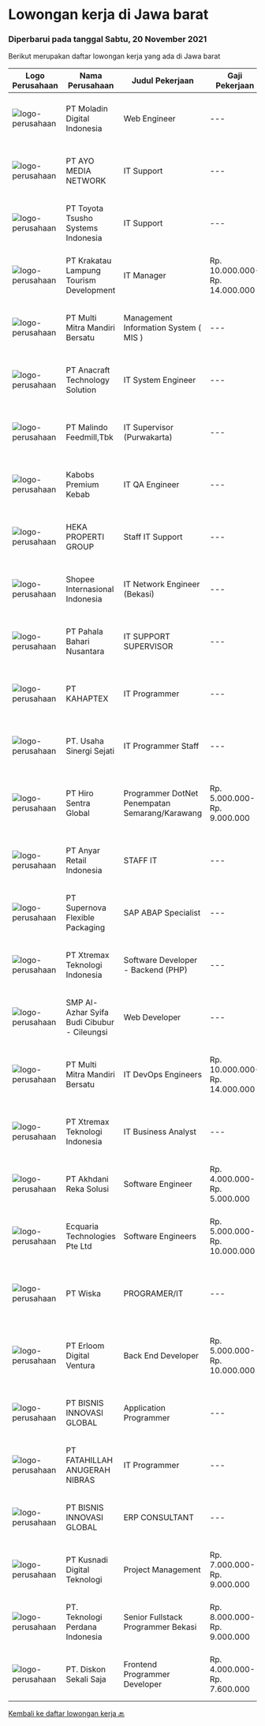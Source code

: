 
  # Lowongan kerja di Jawa barat

  ### Diperbarui pada tanggal Sabtu, 20 November 2021

  Berikut merupakan daftar lowongan kerja yang ada di Jawa barat

  |Logo Perusahaan | Nama Perusahaan | Judul Pekerjaan | Gaji Pekerjaan | Lokasi | Deskripsi | Tanggal diunggah | Pranala |
  | -------------- | --------------- | --------------- | --------- | --------- | -------------- | ------- | ----------- |
  |![logo-perusahaan](https://image-service-cdn.seek.com.au/2f5d57381ccba0c9825e4d9de4faaf965d821c14/ee4dce1061f3f616224767ad58cb2fc751b8d2dc)|PT Moladin Digital Indonesia|Web Engineer|---|Jakarta Raya|Responsibility: Design and development of scalable, reliable, and testable Web applications Review designs and code to ensure quality and industry...|Jumat, 19 November 2021|https://www.jobstreet.co.id/id/job/web-engineer-3695996?token=0~43f2ad4e-3063-4fee-92f8-080fbfd5aa36&sectionRank=1&jobId=jobstreet-id-job-3695996|
|![logo-perusahaan](https://image-service-cdn.seek.com.au/de4d37a10815ed60973b2f02274b891f300a30ee/ee4dce1061f3f616224767ad58cb2fc751b8d2dc)|PT AYO MEDIA NETWORK|IT Support|---|Bandung|Lulusan SMK Teknik Komputer Jaringan atau sejenisnya Mahir dalam troubleshooting PC, Notebook, infocus, printer, scanner, dll. Mampu dan mengerti...|Jumat, 19 November 2021|https://www.jobstreet.co.id/id/job/it-support-3695347?token=0~43f2ad4e-3063-4fee-92f8-080fbfd5aa36&sectionRank=2&jobId=jobstreet-id-job-3695347|
|![logo-perusahaan](https://image-service-cdn.seek.com.au/c2eafd0b52309b3e5077658b00ef71b7fc2fcc65/ee4dce1061f3f616224767ad58cb2fc751b8d2dc)|PT Toyota Tsusho Systems Indonesia|IT Support|---|Karawang|Able to review the problem of IT equipment at the customer and solve the problem. Able to analyze &amp; review root causes from inspection results,...|Jumat, 19 November 2021|https://www.jobstreet.co.id/id/job/it-support-3695677?token=0~43f2ad4e-3063-4fee-92f8-080fbfd5aa36&sectionRank=3&jobId=jobstreet-id-job-3695677|
|![logo-perusahaan](https://us.123rf.com/450wm/pavelstasevich/pavelstasevich1811/pavelstasevich181101027/112815900-stock-vector-no-image-available-icon-flat-vector.jpg?ver=6)|PT Krakatau Lampung Tourism Development|IT Manager|Rp. 10.000.000-Rp. 14.000.000|Bogor|Responsibilities: Overseeing the annual IT budget and ensuring cost effectiveness. Monitoring daily operations, including server hardware, software,...|Jumat, 19 November 2021|https://www.jobstreet.co.id/id/job/it-manager-3696120?token=0~43f2ad4e-3063-4fee-92f8-080fbfd5aa36&sectionRank=4&jobId=jobstreet-id-job-3696120|
|![logo-perusahaan](https://image-service-cdn.seek.com.au/72271663ebbf95ef148d1cf0651e6525ac696a08/ee4dce1061f3f616224767ad58cb2fc751b8d2dc)|PT Multi Mitra Mandiri Bersatu|Management Information System ( MIS )|---|Jawa Barat|Staff MIS ( IT Management Information System )Lingkup Kerja : Melakukan pembangunan dan pengembangan data serta melakukan pemeliharaan terhadap data...|Jumat, 19 November 2021|https://www.jobstreet.co.id/id/job/management-information-system-mis-3685090?token=0~43f2ad4e-3063-4fee-92f8-080fbfd5aa36&sectionRank=5&jobId=jobstreet-id-job-3685090|
|![logo-perusahaan](https://image-service-cdn.seek.com.au/71aaef5c45d388b8b7525686c43bf4c12bda1a12/ee4dce1061f3f616224767ad58cb2fc751b8d2dc)|PT Anacraft Technology Solution|IT System Engineer|---|Jakarta Raya|Qualification: LINUX console. English READING. Knowledge of networking, server, virtualization, and storage would be advantage. Experience or interest...|Jumat, 19 November 2021|https://www.jobstreet.co.id/id/job/it-system-engineer-3684699?token=0~43f2ad4e-3063-4fee-92f8-080fbfd5aa36&sectionRank=6&jobId=jobstreet-id-job-3684699|
|![logo-perusahaan](https://image-service-cdn.seek.com.au/650d7bc509cfcffa10f2d72c0ccaa02dc6869cc4/ee4dce1061f3f616224767ad58cb2fc751b8d2dc)|PT Malindo Feedmill,Tbk|IT Supervisor (Purwakarta)|---|Purwakarta|Kualifikasi: S1 jurusan Sistem Informasi / Teknik Informatika Pengalaman minimal 2 tahun pada posisi yang sama Memahami konsep LAN / WAN, SQL Server,...|Rabu, 17 November 2021|https://www.jobstreet.co.id/id/job/it-supervisor-purwakarta-3692278?token=0~43f2ad4e-3063-4fee-92f8-080fbfd5aa36&sectionRank=7&jobId=jobstreet-id-job-3692278|
|![logo-perusahaan](https://image-service-cdn.seek.com.au/078f18cc282ec05acc50e84995109c7012f8c9ba/ee4dce1061f3f616224767ad58cb2fc751b8d2dc)|Kabobs Premium Kebab|IT QA Engineer|---|Bandung|Kualifikasi: Pendidikan minimal S1 Ilmu Komputer Usia maksimal 28 tahun Setidaknya memiliki 1 tahun pengalaman kerja sebagai QA Engineer atau QA...|Jumat, 19 November 2021|https://www.jobstreet.co.id/id/job/it-qa-engineer-3684752?token=0~43f2ad4e-3063-4fee-92f8-080fbfd5aa36&sectionRank=8&jobId=jobstreet-id-job-3684752|
|![logo-perusahaan](https://image-service-cdn.seek.com.au/ef206c9539866341ea425c0a70e17034afd75a94/ee4dce1061f3f616224767ad58cb2fc751b8d2dc)|HEKA PROPERTI GROUP|Staff IT Support|---|Bekasi|HEKA PROPERTI adalah perusahaan yang bergerak di bidang pengembang properti. HEKA PROPERTI memiliki visi menjadi perusahaan koorporasi internasional...|Rabu, 17 November 2021|https://www.jobstreet.co.id/id/job/staff-it-support-3693618?token=0~43f2ad4e-3063-4fee-92f8-080fbfd5aa36&sectionRank=9&jobId=jobstreet-id-job-3693618|
|![logo-perusahaan](https://image-service-cdn.seek.com.au/fdd388d7c0660b20f42d51ac7a110a26e88e3d6c/ee4dce1061f3f616224767ad58cb2fc751b8d2dc)|Shopee Internasional Indonesia|IT Network Engineer (Bekasi)|---|Bekasi|Job Description: Responsible for the installation, maintenance, and evaluation of network systems and communications equipment. Participates in...|Kamis, 18 November 2021|https://www.jobstreet.co.id/id/job/it-network-engineer-bekasi-3693907?token=0~43f2ad4e-3063-4fee-92f8-080fbfd5aa36&sectionRank=10&jobId=jobstreet-id-job-3693907|
|![logo-perusahaan](https://image-service-cdn.seek.com.au/4c7e3b15e758e90498b5f49b3d25414c79b4e8aa/ee4dce1061f3f616224767ad58cb2fc751b8d2dc)|PT Pahala Bahari Nusantara|IT SUPPORT SUPERVISOR|---|Jawa Barat|Pahala Bahari Nusantara has been in the tuna industry since 2009. We are currently processing around 60.000 MT annually of tuna raw material (caught...|Selasa, 16 November 2021|https://www.jobstreet.co.id/id/job/it-support-supervisor-3691248?token=0~43f2ad4e-3063-4fee-92f8-080fbfd5aa36&sectionRank=11&jobId=jobstreet-id-job-3691248|
|![logo-perusahaan](https://image-service-cdn.seek.com.au/961cf33dc968b23ed16e565844c8b28ca18b2a38/ee4dce1061f3f616224767ad58cb2fc751b8d2dc)|PT KAHAPTEX|IT Programmer|---|Bogor|-Usia maksimal 30 tahun-Pendidikan D3/S1 Ilmu Komputer/Teknik Komputer/Sistem Informasi, -Pengalaman minimal 1 tahun di bidang yang sama (fresh...|Kamis, 18 November 2021|https://www.jobstreet.co.id/id/job/it-programmer-3683324?token=0~43f2ad4e-3063-4fee-92f8-080fbfd5aa36&sectionRank=12&jobId=jobstreet-id-job-3683324|
|![logo-perusahaan](https://image-service-cdn.seek.com.au/2b09d250628e6ecc7d3b8c28fa5c5b15b034f73b/ee4dce1061f3f616224767ad58cb2fc751b8d2dc)|PT. Usaha Sinergi Sejati|IT Programmer Staff|---|Bandung|Tanggung Jawab Pekerjaan	: Membuat, mengelola, dan mengembangkan program aplikasi sesuai permintaan user. Mengerjakan segala keperluan yang...|Rabu, 17 November 2021|https://www.jobstreet.co.id/id/job/it-programmer-staff-3675636?token=0~43f2ad4e-3063-4fee-92f8-080fbfd5aa36&sectionRank=13&jobId=jobstreet-id-job-3675636|
|![logo-perusahaan](https://image-service-cdn.seek.com.au/22efbb917da51d2d7714077aef8a044f9a9eb6e8/ee4dce1061f3f616224767ad58cb2fc751b8d2dc)|PT Hiro Sentra Global|Programmer DotNet Penempatan Semarang/Karawang|Rp. 5.000.000-Rp. 9.000.000|Cikarang|Kandidat harus memiliki setidaknya Diploma di Teknik (Elektro), Teknik (Komputer/Telekomunikasi), Ilmu Komputer/Teknologi Informasi atau setara....|Jumat, 19 November 2021|https://www.jobstreet.co.id/id/job/programmer-dotnet-penempatan-semarang-karawang-3696208?token=0~43f2ad4e-3063-4fee-92f8-080fbfd5aa36&sectionRank=14&jobId=jobstreet-id-job-3696208|
|![logo-perusahaan](https://image-service-cdn.seek.com.au/b1dae46de5fb7087bb826a206f12518f60070da9/ee4dce1061f3f616224767ad58cb2fc751b8d2dc)|PT Anyar Retail Indonesia|STAFF IT|---|Jawa Barat|Mengembangkan program desktop yang dibuat team IT Merancang dan mengembangkan program baru untuk mempercepat kerja semua departemen Melakukan...|Senin, 15 November 2021|https://www.jobstreet.co.id/id/job/staff-it-3690431?token=0~43f2ad4e-3063-4fee-92f8-080fbfd5aa36&sectionRank=15&jobId=jobstreet-id-job-3690431|
|![logo-perusahaan](https://image-service-cdn.seek.com.au/95167124a9d6bdb6e9b99a9acb1ecb2c86258125/ee4dce1061f3f616224767ad58cb2fc751b8d2dc)|PT Supernova Flexible Packaging|SAP ABAP Specialist|---|Bekasi|Persyaratan: Pendidikan minimal S1 Jurusan Managemen Informasi / Sistem Informasi / Teknologi Informasi atau yang setara Memiliki pengalaman minimal 3...|Jumat, 19 November 2021|https://www.jobstreet.co.id/id/job/sap-abap-specialist-3685878?token=0~43f2ad4e-3063-4fee-92f8-080fbfd5aa36&sectionRank=16&jobId=jobstreet-id-job-3685878|
|![logo-perusahaan](https://image-service-cdn.seek.com.au/ce74a79d8ea261e54cdae65dc8035221535675cf/ee4dce1061f3f616224767ad58cb2fc751b8d2dc)|PT Xtremax Teknologi Indonesia|Software Developer - Backend (PHP)|---|Bandung|To reach the top of mountain, willpower and strong mentality are the key point. Like the troopers do, Xtremax require PHP team like a troopers to gain...|Jumat, 19 November 2021|https://www.jobstreet.co.id/id/job/software-developer-backend-php-3679622?token=0~43f2ad4e-3063-4fee-92f8-080fbfd5aa36&sectionRank=17&jobId=jobstreet-id-job-3679622|
|![logo-perusahaan](https://image-service-cdn.seek.com.au/7e162c05becaab7382172bbbe9c941efbf541dc3/ee4dce1061f3f616224767ad58cb2fc751b8d2dc)|SMP Al-Azhar Syifa Budi Cibubur - Cileungsi|Web Developer|---|Bogor|Job Description: Web based information system development Perform detailed system analysis and design, requirement studies, database design, coding,...|Jumat, 19 November 2021|https://www.jobstreet.co.id/id/job/web-developer-3679324?token=0~43f2ad4e-3063-4fee-92f8-080fbfd5aa36&sectionRank=18&jobId=jobstreet-id-job-3679324|
|![logo-perusahaan](https://image-service-cdn.seek.com.au/72271663ebbf95ef148d1cf0651e6525ac696a08/ee4dce1061f3f616224767ad58cb2fc751b8d2dc)|PT Multi Mitra Mandiri Bersatu|IT DevOps Engineers|Rp. 10.000.000-Rp. 14.000.000|Bandung|Job Description Act as an expert technical resource in web based/streaming architecture technologies to support/mentor/impart knowledge to an existing...|Jumat, 19 November 2021|https://www.jobstreet.co.id/id/job/it-devops-engineers-3696241?token=0~43f2ad4e-3063-4fee-92f8-080fbfd5aa36&sectionRank=19&jobId=jobstreet-id-job-3696241|
|![logo-perusahaan](https://image-service-cdn.seek.com.au/ce74a79d8ea261e54cdae65dc8035221535675cf/ee4dce1061f3f616224767ad58cb2fc751b8d2dc)|PT Xtremax Teknologi Indonesia|IT Business Analyst|---|Bandung|As a system/business analyst, your band of adventurers rely on you to identify and analyse our clients’ requirements and then build them in the form...|Kamis, 18 November 2021|https://www.jobstreet.co.id/id/job/it-business-analyst-3694183?token=0~43f2ad4e-3063-4fee-92f8-080fbfd5aa36&sectionRank=20&jobId=jobstreet-id-job-3694183|
|![logo-perusahaan](https://image-service-cdn.seek.com.au/6e8788e55b83d22af1022fe3067e73fdcb032b02/ee4dce1061f3f616224767ad58cb2fc751b8d2dc)|PT Akhdani Reka Solusi|Software Engineer|Rp. 4.000.000-Rp. 5.000.000|Jawa Barat|Tanggung Jawab: Coding dan Debugging Melakukan pengujian modul yang dikembangkan Mengelola database Mempersiapkan environment server Deploy source...|Kamis, 18 November 2021|https://www.jobstreet.co.id/id/job/software-engineer-3694907?token=0~43f2ad4e-3063-4fee-92f8-080fbfd5aa36&sectionRank=21&jobId=jobstreet-id-job-3694907|
|![logo-perusahaan](https://us.123rf.com/450wm/pavelstasevich/pavelstasevich1811/pavelstasevich181101027/112815900-stock-vector-no-image-available-icon-flat-vector.jpg?ver=6)|Ecquaria Technologies Pte Ltd|Software Engineers|Rp. 5.000.000-Rp. 10.000.000|Bandung|Ecquaria Technologies Pte Ltd - Bandung Rep Office is beefing up its development team and is looking for Java developers who will be part of the...|Jumat, 19 November 2021|https://www.jobstreet.co.id/id/job/software-engineers-3683737?token=0~43f2ad4e-3063-4fee-92f8-080fbfd5aa36&sectionRank=22&jobId=jobstreet-id-job-3683737|
|![logo-perusahaan](https://image-service-cdn.seek.com.au/bfeb0b811d3c318c98df930be771ee8652eb1ce1/ee4dce1061f3f616224767ad58cb2fc751b8d2dc)|PT Wiska|PROGRAMER/IT|---|Jawa Barat|Deskripsi Pekerjaan·        Menyediakan dan mengembangkan program aplikasi sesuai kebutuhan·        Mengimplementasikan program aplikasi yang sudah...|Rabu, 17 November 2021|https://www.jobstreet.co.id/id/job/programer-it-3692637?token=0~43f2ad4e-3063-4fee-92f8-080fbfd5aa36&sectionRank=23&jobId=jobstreet-id-job-3692637|
|![logo-perusahaan](https://image-service-cdn.seek.com.au/7b0850d0262c85ca3c0fa4d6a9c005f1450e6d9f/ee4dce1061f3f616224767ad58cb2fc751b8d2dc)|PT Erloom Digital Ventura|Back End Developer|Rp. 5.000.000-Rp. 10.000.000|Yogyakarta|Requirements: Candidate must possess at least Bachelor's Degree in Engineering (Computer/Telecommunication), Computer Science/Information Technology...|Jumat, 19 November 2021|https://www.jobstreet.co.id/id/job/back-end-developer-3685869?token=0~43f2ad4e-3063-4fee-92f8-080fbfd5aa36&sectionRank=24&jobId=jobstreet-id-job-3685869|
|![logo-perusahaan](https://us.123rf.com/450wm/pavelstasevich/pavelstasevich1811/pavelstasevich181101027/112815900-stock-vector-no-image-available-icon-flat-vector.jpg?ver=6)|PT BISNIS INNOVASI GLOBAL|Application Programmer|---|Bekasi|Job descriptionWe are looking for an Engineer or Application Programmer  who is strong with Programming skillsGeneral Requirement : Diploma or...|Jumat, 19 November 2021|https://www.jobstreet.co.id/id/job/application-programmer-3685370?token=0~43f2ad4e-3063-4fee-92f8-080fbfd5aa36&sectionRank=25&jobId=jobstreet-id-job-3685370|
|![logo-perusahaan](https://image-service-cdn.seek.com.au/ae94e3b41632c59bb558255047fa50596172df4b/ee4dce1061f3f616224767ad58cb2fc751b8d2dc)|PT FATAHILLAH ANUGERAH NIBRAS|IT Programmer|---|Tangerang|Requirement: Possessed at least Bachelor Degree of Information Technology Have at least 2 years experience as Programmer Have experience in developing...|Kamis, 18 November 2021|https://www.jobstreet.co.id/id/job/it-programmer-3693687?token=0~43f2ad4e-3063-4fee-92f8-080fbfd5aa36&sectionRank=26&jobId=jobstreet-id-job-3693687|
|![logo-perusahaan](https://us.123rf.com/450wm/pavelstasevich/pavelstasevich1811/pavelstasevich181101027/112815900-stock-vector-no-image-available-icon-flat-vector.jpg?ver=6)|PT BISNIS INNOVASI GLOBAL|ERP CONSULTANT|---|Bekasi|Responsibilities : Gather business process requirement, perform system analysis and design, develop configuration and functional design documentation....|Jumat, 19 November 2021|https://www.jobstreet.co.id/id/job/erp-consultant-3685371?token=0~43f2ad4e-3063-4fee-92f8-080fbfd5aa36&sectionRank=27&jobId=jobstreet-id-job-3685371|
|![logo-perusahaan](https://image-service-cdn.seek.com.au/76d526d7891a1d8f2a2198422c566aa3dde6f9a8/ee4dce1061f3f616224767ad58cb2fc751b8d2dc)|PT Kusnadi Digital Teknologi|Project Management|Rp. 7.000.000-Rp. 9.000.000|Jawa Barat|DESKRIPSI PEKERJAAN Merancang proyek &amp; bekerja sama dengan tim lain, yang berhubungan dengan aktifitas digital marketing seperti proyek photo...|Rabu, 17 November 2021|https://www.jobstreet.co.id/id/job/project-management-3692703?token=0~43f2ad4e-3063-4fee-92f8-080fbfd5aa36&sectionRank=28&jobId=jobstreet-id-job-3692703|
|![logo-perusahaan](https://image-service-cdn.seek.com.au/364995897f8dd16728f38da9d570640b36873ee8/ee4dce1061f3f616224767ad58cb2fc751b8d2dc)|PT. Teknologi Perdana Indonesia|Senior Fullstack Programmer Bekasi|Rp. 8.000.000-Rp. 9.000.000|Bekasi|Requirements: Bachelor's degree in Computer Science (or related field); 2+ years of relevant work experience; Experienced in Javascript, PHP, Java,...|Jumat, 19 November 2021|https://www.jobstreet.co.id/id/job/senior-fullstack-programmer-bekasi-3678959?token=0~43f2ad4e-3063-4fee-92f8-080fbfd5aa36&sectionRank=29&jobId=jobstreet-id-job-3678959|
|![logo-perusahaan](https://image-service-cdn.seek.com.au/37da413d1d78b985b44db2cacac2517bee9e42db/ee4dce1061f3f616224767ad58cb2fc751b8d2dc)|PT. Diskon Sekali Saja|Frontend Programmer Developer|Rp. 4.000.000-Rp. 7.600.000|Sumatera Utara|# Paham php dan web development# Memiliki Team work effort# Kami memberikan benefit saham (esop) di perusahaan kami untuk kandidat yang tepat#...|Rabu, 17 November 2021|https://www.jobstreet.co.id/id/job/frontend-programmer-developer-3681730?token=0~43f2ad4e-3063-4fee-92f8-080fbfd5aa36&sectionRank=30&jobId=jobstreet-id-job-3681730|


  [Kembali ke daftar lowongan kerja 🔙](../README.md#daftar-lowongan-kerja)
  